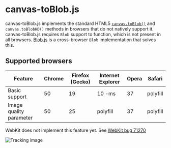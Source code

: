 canvas-toBlob.js
================

canvas-toBlob.js implements the standard HTML5 [`canvas.toBlob()`][1] and
`canvas.toBlobHD()` methods in browsers that do not natively support it. canvas-toBlob.js
requires `Blob` support to function, which is not present in all browsers. [Blob.js][2]
is a cross-browser `Blob` implementation that solves this.

Supported browsers
------------------

| Feature                 | Chrome | Firefox (Gecko) | Internet Explorer | Opera | Safari         |
|-------------------------|--------|-----------------|-------------------|-------|----------------|
| Basic support           | 50     | 19              | 10 -ms            | 37    | polyfill  |
| Image quality parameter | 50     | 25              | polyfill          | 37    | polyfill       |

WebKit does not implement this feature yet. See [WebKit bug 71270][3]
 
![Tracking image](https://in.getclicky.com/212712ns.gif)

  [1]: http://www.w3.org/TR/html5/the-canvas-element.html
  [2]: https://github.com/eligrey/Blob.js
  [3]: https://bugs.webkit.org/show_bug.cgi?id=71270
